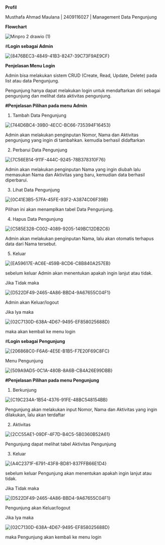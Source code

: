 **Profil**

Musthafa Ahmad Maulana | 2409116027 | Management Data Pengunjung

**Flowchart**

![Minpro 2 drawio (1)](https://github.com/user-attachments/assets/41f6cece-89a9-4587-aa04-0f021fcc6e5d)


#**Login sebagai Admin**

![{8476BEC3-4849-41B3-8247-39C73F9AE9CF}](https://github.com/user-attachments/assets/16092fa7-c3d4-45fb-8569-3bdbce7c3ef8)

**Penjelasan Menu Login**

Admin bisa melakukan sistem CRUD (Create, Read, Update, Delete) pada list atau data Pengunjung.

Pengunjung hanya dapat melakukan login untuk mendaftarkan diri sebagai pengunjung dan melihat data aktivitas pengunjung.

**#Penjelasan Pilihan pada menu Admin**
1. Tambah Data Pengunjung

![{744D6BC4-39B0-4ECC-BC66-735394F16453}](https://github.com/user-attachments/assets/13b4dfcf-bf2d-403c-bf42-80815ebb34e4)

Admin akan melakukan penginputan Nomor, Nama dan Aktivitas pengunjung yang ingin di tambahkan. kemudia berhasil didaftarkan

2. Perbarui Data Pengunjung

![{7C56EB14-911F-444C-9245-78B378310F76}](https://github.com/user-attachments/assets/a861fa49-3911-4afe-9e51-53a07a7aedb1)

Admin akan melakukan penginputan Nama yang ingin diubah lalu memasukan Nama dan Aktivitas yang baru, kemudian data berhasil diperbarui.

3. Lihat Data Pengunjung

![{0C41E3B5-57FA-45FE-93F2-A3874C06F39B}](https://github.com/user-attachments/assets/58a9970e-e478-4c74-adce-38fedd31b262)

Pilihan ini akan menamplkan tabel Data Pengunjung.

4. Hapus Data Pengunjung

![{C585E328-C002-4089-9205-149BC12DB2C6}](https://github.com/user-attachments/assets/53992598-30b6-4257-8d36-400461fe44d0)

Admin akan melakukan penginputan Nama, lalu akan otomatis terhapus data dari Nama tersebut.

5. Keluar

![{EA59617E-AC6E-459B-8CD6-C8B840A257EB}](https://github.com/user-attachments/assets/631703ae-0cda-42d6-ac8d-fb63da234a0e)

sebelum keluar Admin akan menentukan apakah ingin lanjut atau tidak.

Jika Tidak maka

![{D522DF49-2465-4A86-BBD4-9A67655C04F1}](https://github.com/user-attachments/assets/5dd054fc-4b9c-436e-90fb-e3a5c1fdd3bf)

Admin akan Keluar/logout

Jika Iya maka

![{02C7130D-638A-4D67-9495-EF858025688D}](https://github.com/user-attachments/assets/6c2d424b-e4fe-4802-a680-043599a6f1be)

maka akan kembali ke menu login

#**Login sebagai Pengunjung**

![{206868C0-F6A6-4E5E-B1B5-F7E20F69C8FC}](https://github.com/user-attachments/assets/09f45919-ed00-4067-b947-a35475be11eb)

Menu Pengunjung

![{509A9AD5-0C1A-480B-8A6B-CB4A26E99DBB}](https://github.com/user-attachments/assets/035600ac-7963-4cf4-a775-c3a542b43347)

**#Penjelasan Pilihan pada menu Pengunjung**
1. Berkunjung

![{C19C234A-1B54-4376-91FE-48BC548154BB}](https://github.com/user-attachments/assets/cad72c21-e6a2-46fb-a6b1-4695041fce39)

Pengunjung akan melakukan input Nomor, Nama dan Aktivitas yang ingin dilakukan, lalu akan terdaftar

2. Aktivitas

![{2CC55AE1-09DF-4F7D-B4C5-5B0360B52A61}](https://github.com/user-attachments/assets/64ce9069-2791-478c-b86f-136039d7ae48)

Pengunjung dapat melihat tabel Aktivitas Pengunjung

3. Keluar

![{A4C2371F-6791-43F8-BD81-837FFB66E1D4}](https://github.com/user-attachments/assets/6ee3b1bf-db0c-4d83-9028-5f67b74ce984)

sebelum keluar Pengunjung akan menentukan apakah ingin lanjut atau tidak.

Jika Tidak maka

![{D522DF49-2465-4A86-BBD4-9A67655C04F1}](https://github.com/user-attachments/assets/5dd054fc-4b9c-436e-90fb-e3a5c1fdd3bf)

Pengunjung akan Keluar/logout

Jika Iya maka

![{02C7130D-638A-4D67-9495-EF858025688D}](https://github.com/user-attachments/assets/6c2d424b-e4fe-4802-a680-043599a6f1be)

maka Pengunjung akan kembali ke menu login





